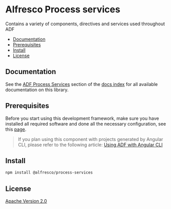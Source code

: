 # Alfresco Process services

Contains a variety of components, directives and services used throughout ADF

<!-- markdown-toc start - Don't edit this section.  npm run toc to generate it-->

<!-- toc -->

- [Documentation](#documentation)
- [Prerequisites](#prerequisites)
- [Install](#install)
- [License](#license)

<!-- tocstop -->

<!-- markdown-toc end -->

## Documentation

See the [ADF Process Services](../../docs/README.md#process-services) section of the [docs index](../../docs/README.md)
for all available documentation on this library.

## Prerequisites

Before you start using this development framework, make sure you have installed all required software and done all the
necessary configuration, see this [page](https://github.com/Alfresco/alfresco-ng2-components/blob/master/PREREQUISITES.md).

> If you plan using this component with projects generated by Angular CLI, please refer to the following article: [Using ADF with Angular CLI](https://github.com/Alfresco/alfresco-ng2-components/wiki/Angular-CLI)

## Install

```sh
npm install @alfresco/process-services
```

## License

[Apache Version 2.0](https://github.com/Alfresco/alfresco-ng2-components/blob/master/LICENSE)